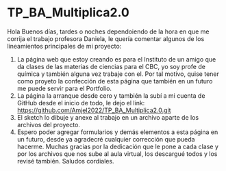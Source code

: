 # TP_BA_Multiplica2.0
Hola Buenos días, tardes o noches dependoiendo de la hora en que me corrija el trabajo profesora Daniela, le quería comentar algunos de los lineamientos principales de mi proyecto:
1. La página web que estoy creando es para el Instituto de un amigo que da clases de las materias de ciencias para el CBC, yo soy profe de química y también alguna vez trabaje con el. Por tal motivo, quise tener como proyeto la confección de esta página que también en un futuro me puede servir para el Portfolio.
2. La página la arranque desde cero y también la subí a mi cuenta de GitHub desde el inicio de todo, le dejo el link: https://github.com/Amjel2022/TP_BA_Multiplica2.0.git
3. El sketch lo dibuje y anexe al trabajo en un archivo aparte de los archivos del proyecto.
4. Espero poder agregar formularios y demás elementos a esta página en un futuro, desde ya agradecré cualquier corrección que pueda hacerme. Muchas gracias por la dedicación que le pone a cada clase y por los archivos que nos sube al aula virtual, los descargué todos y los revisé también. Saludos cordiales.
 
